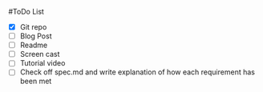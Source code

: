 #ToDo List

- [X] Git repo
- [ ] Blog Post
- [ ] Readme
- [ ] Screen cast
- [ ] Tutorial video
- [ ] Check off spec.md and write explanation of how each requirement has been met
